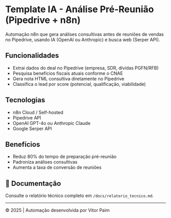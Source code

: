# Template IA - Análise Pré-Reunião (Pipedrive + n8n)

Automação n8n que gera análises consultivas antes de reuniões de vendas no Pipedrive,
usando IA (OpenAI ou Anthropic) e busca web (Serper API).

## Funcionalidades
- Extrai dados do deal no Pipedrive (empresa, SDR, dívidas PGFN/RFB)
- Pesquisa benefícios fiscais atuais conforme o CNAE
- Gera nota HTML consultiva diretamente no Pipedrive
- Classifica o lead por score (potencial, qualificação, viabilidade)

## Tecnologias
- n8n Cloud / Self-hosted
- Pipedrive API
- OpenAI GPT-4o ou Anthropic Claude
- Google Serper API

## Benefícios
- Reduz 80% do tempo de preparação pré-reunião
- Padroniza análises consultivas
- Aumenta a taxa de conversão de reuniões

## 📄 Documentação
Consulte o relatório técnico completo em `/docs/relatorio_tecnico.md`.

---
© 2025 | Automação desenvolvida por Vitor Paim
